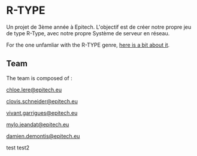 
# R-TYPE

Un projet de 3ème année à Epitech.
L'objectif est de créer notre propre jeu de type R-Type, avec notre propre Système de serveur en réseau.

For the one unfamliar with the R-TYPE genre, [here is a bit about it](http://www.hardcoregaming101.net/r-type/).

## Team

The team is composed of :

chloe.lere@epitech.eu 

clovis.schneider@epitech.eu

vivant.garrigues@epitech.eu

mylo.jeandat@epitech.eu

damien.demontis@epitech.eu

test
test2
